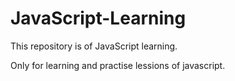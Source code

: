 # JavaScript-Learning
This repository is of JavaScript learning.

Only for learning and practise lessions of javascript.
